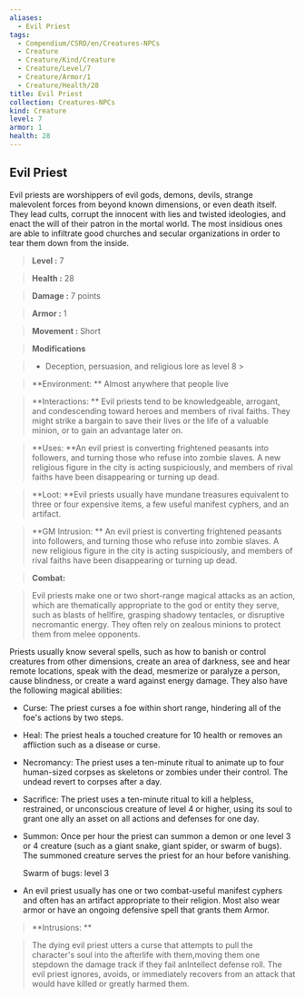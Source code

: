 ```yaml
---
aliases:
  - Evil Priest
tags:
  - Compendium/CSRD/en/Creatures-NPCs
  - Creature
  - Creature/Kind/Creature
  - Creature/Level/7
  - Creature/Armor/1
  - Creature/Health/28
title: Evil Priest
collection: Creatures-NPCs
kind: Creature
level: 7
armor: 1
health: 28
---
```

## Evil Priest    
Evil priests are worshippers of evil gods, demons, devils, strange malevolent forces from beyond known dimensions, or even death itself. They lead cults, corrupt the innocent with lies and twisted ideologies, and enact the will of their patron in the mortal world. The most insidious ones are able to infiltrate good churches and secular organizations in order to tear them down from the inside.    
  
    
> **Level :** 7    
> **Health :** 28    
> **Damage :** 7 points    
> **Armor :** 1    
> **Movement :** Short    
> **Modifications**    
>- Deception, persuasion, and religious lore as level 8 >  
>    
> **Environment: ** Almost anywhere that people live    
> **Interactions: ** Evil priests tend to be knowledgeable, arrogant, and condescending toward heroes and members of rival faiths. They might strike a bargain to save their lives or the life of a valuable minion, or to gain an advantage later on.    
> **Uses: **An evil priest is converting frightened peasants into followers, and turning those who refuse into zombie slaves. A new religious figure in the city is acting suspiciously, and members of rival faiths have been disappearing or turning up dead.    
> **Loot: **Evil priests usually have mundane treasures equivalent to three or four expensive items, a few useful manifest cyphers, and an artifact.    
> **GM Intrusion: ** An evil priest is converting frightened peasants into followers, and turning those who refuse into zombie slaves. A new religious figure in the city is acting suspiciously, and members of rival faiths have been disappearing or turning up dead.    
  
> **Combat:**   
> Evil priests make one or two short-range magical attacks as an action, which are thematically appropriate to the god or entity they serve, such as blasts of hellfire, grasping shadowy tentacles, or disruptive necromantic energy. They often rely on zealous minions to protect them from melee opponents.   
Priests usually know several spells, such as how to banish or control creatures from other dimensions, create an area of darkness, see and hear remote locations, speak with the dead, mesmerize or paralyze a person, cause blindness, or create a ward against energy damage. They also have the following magical abilities:   
* Curse: The priest curses a foe within short range, hindering all of the foe's actions by two steps.   
* Heal: The priest heals a touched creature for 10 health or removes an affliction such as a disease or curse.   
* Necromancy: The priest uses a ten-minute ritual to animate up to four human-sized corpses as skeletons or zombies under their control. The undead revert to corpses after a day.   
* Sacrifice: The priest uses a ten-minute ritual to kill a helpless, restrained, or unconscious creature of level 4 or higher, using its soul to grant one ally an asset on all actions and defenses for one day.   
* Summon: Once per hour the priest can summon a demon or one level 3 or 4 creature (such as a giant snake, giant spider, or swarm of bugs). The summoned creature serves the priest for an hour before vanishing.   
	Swarm of bugs: level 3  
* An evil priest usually has one or two combat-useful manifest cyphers and often has an artifact appropriate to their religion. Most also wear armor or have an ongoing defensive spell that grants them Armor.    
    
  
> **Intrusions: **   
> The dying evil priest utters a curse that attempts to pull the character's soul into the afterlife with them,moving them one stepdown the damage track if they fail anIntellect defense roll. The evil priest ignores, avoids, or immediately recovers from an attack that would have killed or greatly harmed them.    
